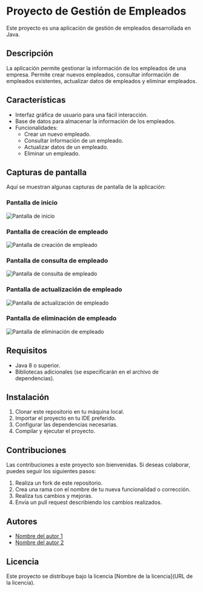 # Proyecto de Gestión de Empleados

Este proyecto es una aplicación de gestión de empleados desarrollada en Java.

## Descripción

La aplicación permite gestionar la información de los empleados de una empresa. Permite crear nuevos empleados, consultar información de empleados existentes, actualizar datos de empleados y eliminar empleados.

## Características

- Interfaz gráfica de usuario para una fácil interacción.
- Base de datos para almacenar la información de los empleados.
- Funcionalidades:
  - Crear un nuevo empleado.
  - Consultar información de un empleado.
  - Actualizar datos de un empleado.
  - Eliminar un empleado.

## Capturas de pantalla

Aquí se muestran algunas capturas de pantalla de la aplicación:

### Pantalla de inicio

![Pantalla de inicio](/images/inicio.png)

### Pantalla de creación de empleado

![Pantalla de creación de empleado](/images/crear_empleado.png)

### Pantalla de consulta de empleado

![Pantalla de consulta de empleado](/images/consulta_empleado.png)

### Pantalla de actualización de empleado

![Pantalla de actualización de empleado](/images/actualizar_empleado.png)

### Pantalla de eliminación de empleado

![Pantalla de eliminación de empleado](/images/eliminar_empleado.png)

## Requisitos

- Java 8 o superior.
- Bibliotecas adicionales (se especificarán en el archivo de dependencias).

## Instalación

1. Clonar este repositorio en tu máquina local.
2. Importar el proyecto en tu IDE preferido.
3. Configurar las dependencias necesarias.
4. Compilar y ejecutar el proyecto.

## Contribuciones

Las contribuciones a este proyecto son bienvenidas. Si deseas colaborar, puedes seguir los siguientes pasos:

1. Realiza un fork de este repositorio.
2. Crea una rama con el nombre de tu nueva funcionalidad o corrección.
3. Realiza tus cambios y mejoras.
4. Envía un pull request describiendo los cambios realizados.

## Autores

- [Nombre del autor 1](https://github.com/autor1)
- [Nombre del autor 2](https://github.com/autor2)

## Licencia

Este proyecto se distribuye bajo la licencia [Nombre de la licencia](URL de la licencia).
